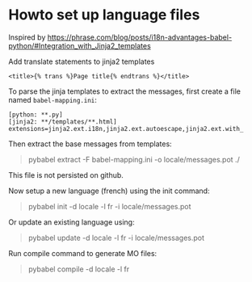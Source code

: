 # Howto set up language files

Inspired by https://phrase.com/blog/posts/i18n-advantages-babel-python/#Integration_with_Jinja2_templates

Add translate statements to jinja2 templates

```
<title>{% trans %}Page title{% endtrans %}</title>
```

To parse the jinja templates to extract the messages, first
create a file named `babel-mapping.ini`:

```
[python: **.py]
[jinja2: **/templates/**.html]
extensions=jinja2.ext.i18n,jinja2.ext.autoescape,jinja2.ext.with_
```

Then extract the base messages from templates:
> pybabel extract -F babel-mapping.ini -o locale/messages.pot ./

This file is not persisted on github.

Now setup a new language (french) using the init command:
> pybabel init -d locale -l fr -i locale/messages.pot

Or update an existing language using:
> pybabel update -d locale -l fr -i locale/messages.pot

Run compile command to generate MO files:
> pybabel compile -d locale -l fr
